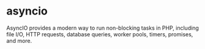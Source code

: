 # asyncio
AsyncIO provides a modern way to run non-blocking tasks in PHP, including file I/O, HTTP requests, database queries, worker pools, timers, promises, and more.
